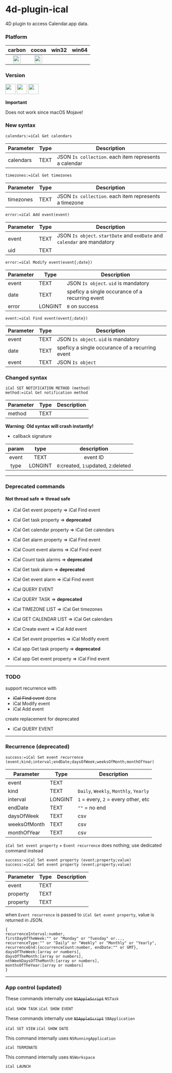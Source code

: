 4d-plugin-ical
==============

4D plugin to access Calendar.app data.

### Platform

| carbon | cocoa | win32 | win64 |
|:------:|:-----:|:---------:|:---------:|
|<img src="https://cloud.githubusercontent.com/assets/1725068/22371562/1b091f0a-e4db-11e6-8458-8653954a7cce.png" width="24" height="24" />|<img src="https://cloud.githubusercontent.com/assets/1725068/22371562/1b091f0a-e4db-11e6-8458-8653954a7cce.png" width="24" height="24" />|||

### Version

<img src="https://cloud.githubusercontent.com/assets/1725068/18940649/21945000-8645-11e6-86ed-4a0f800e5a73.png" width="32" height="32" /> <img src="https://cloud.githubusercontent.com/assets/1725068/18940648/2192ddba-8645-11e6-864d-6d5692d55717.png" width="32" height="32" /> <img src="https://user-images.githubusercontent.com/1725068/41266195-ddf767b2-6e30-11e8-9d6b-2adf6a9f57a5.png" width="32" height="32" />

**Important**

Does not work since macOS Mojave!

### New syntax

```
calendars:=iCal Get calendars
```

Parameter|Type|Description
------------|------------|----
calendars|TEXT|JSON ``Is collection``. each item represents a calendar

```
timezones:=iCal Get timezones 
```

Parameter|Type|Description
------------|------------|----
timezones|TEXT|JSON ``Is collection``. each item represents a timezone

```
error:=iCal Add event(event)
```

Parameter|Type|Description
------------|------------|----
event|TEXT|JSON ``Is object``. ``startDate`` and ``endDate`` and ``calendar`` are mandatory
uid|TEXT|

```
error:=iCal Modify event(event{;date})
```

Parameter|Type|Description
------------|------------|----
event|TEXT|JSON ``Is object``. ``uid`` is mandatory
date|TEXT|speficy a single occurance of a recurring event
error|LONGINT|``0`` on success

```
event:=iCal Find event(event{;date})
```

Parameter|Type|Description
------------|------------|----
event|TEXT|JSON ``Is object``. ``uid`` is mandatory
date|TEXT|speficy a single occurance of a recurring event
event|TEXT|JSON ``Is object`` 

### Changed syntax

```
iCal SET NOTIFICATION METHOD (method)
method:=iCal Get notification method 
```

Parameter|Type|Description
------------|------------|----
method|TEXT|   

**Warning**: __Old syntax will crash instantly!__

* callback signature

| param | type | description |
|:------:|:-----:|:---------:|
| event | TEXT | event ID |
| type | LONGINT | ``0``:created, ``1``:updated, ``2``:deleted |

---

### Deprecated commands

#### Not thread safe => thread safe

* iCal Get event property => iCal Find event
* iCal Get task property => **deprecated**
* iCal Get calendar property => iCal Get calendars
* iCal Get alarm property => iCal Find event
* iCal Count event alarms => iCal Find event
* iCal Count task alarms => **deprecated**
* iCal Get task alarm => **deprecated**
* iCal Get event alarm => iCal Find event  

* iCal QUERY EVENT
* iCal QUERY TASK => **deprecated**  

* iCal TIMEZONE LIST => iCal Get timezones
* iCal GET CALENDAR LIST => iCal Get calendars
* iCal Create event => iCal Add event
* iCal Set event properties => iCal Modify event

* iCal app Get task property => **deprecated** 
* iCal app Get event property => iCal Find event

---

### TODO

support recurrence with 

* ~~iCal Find event~~ done
* iCal Modify event
* iCal Add event

create replacement for deprecated

* iCal QUERY EVENT

---

### Recurrence (deprecated)

```
success:=iCal Set event recurrence (event;kind;interval;endDate;daysOfWeek;weeksOfMonth;monthOfYear)
```

Parameter|Type|Description
------------|------------|----
event|TEXT|
kind|TEXT|``Daily``, ``Weekly``, ``Monthly``, ``Yearly``
interval|LONGINT|``1`` = every, ``2`` = every other, etc
endDate|TEXT|``""`` = no end
daysOfWeek|TEXT|csv
weeksOfMonth|TEXT|csv
monthOfYear|TEXT|csv

``iCal Set event property`` + ``Event recurrence`` does nothing; use dedicated command instead

```
success:=iCal Set event property (event;property;value)
success:=iCal Get event property (event;property;value)
```

Parameter|Type|Description
------------|------------|----
event|TEXT|
property|TEXT|
property|TEXT|

when ``Event recurrence`` is passed to ``iCal Get event property``, value is returned in JSON.

```
{
recurrenceInterval:number,
firstDayOfTheWeek:"" or "Monday" or "Tuesday" or...,
recurrenceType:"" or "Daily" or "Weekly" or "Monthly" or "Yearly",
recurrenceEnd:{occurrenceCount:number, endDate:"" or GMT},
daysOfTheWeek:[array or numbers],
daysOfTheMonth:[array or numbers],
nthWeekDaysOfTheMonth:[array or numbers],
monthsOfTheYear:[array or numbers]
}
```
 
---

### App control (updated)

These commands internally use ~~``NSAppleScript``~~ ``NSTask``

``iCal SHOW TASK``
``iCal SHOW EVENT``

These commands internally use ~~``NSAppleScript``~~ ``SBApplication``

``iCal SET VIEW``
``iCal SHOW DATE``

This command internally uses ``NSRunningApplication``

``iCal TERMINATE``

This command internally uses ``NSWorkspace``

``iCal LAUNCH``
